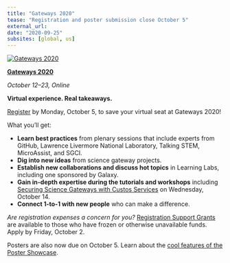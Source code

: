 ```yaml
---
title: "Gateways 2020"
tease: "Registration and poster submission close October 5"
external_url:
date: "2020-09-25"
subsites: [global, us]
---
```


[<img class="float-right" style="max-width: 14rem" src="/events/2020-10-gateways/gateways2020logo.png" alt="Gateways 2020" />](https://sciencegateways.org/web/gateways2020/welcome)


**[Gateways 2020](https://sciencegateways.org/register2020
)**

*October 12–23, Online*

**Virtual experience. Real takeaways.**


[Register](http://ec2-52-26-194-35.us-west-2.compute.amazonaws.com/x/d?c=8947702&l=3caccc60-c9df-4145-b3ca-2f902888387d&r=c06fe410-bcf0-436c-8c08-c68bfe3b1c57) by Monday, October 5, to save your virtual seat at Gateways 2020!

What you’ll get:

* **Learn best practices** from plenary sessions that include experts from GitHub, Lawrence Livermore National Laboratory, Talking STEM, MicroAssist, and SGCI.
* **Dig into new ideas** from science gateway projects.
* **Establish new collaborations and discuss hot topics** in Learning Labs, including one sponsored by Galaxy.
* **Gain in-depth expertise during the tutorials and workshops** including [Securing Science Gateways with Custos Services](https://sched.co/dca6) on Wednesday, October 14.
* **Connect 1-to-1 with new people** who can make a difference.

*Are registration expenses a concern for you?* [Registration Support Grants](https://sciencegateways.org/web/gateways2020/attend/support) are available to those who have frozen or otherwise unavailable funds. Apply by Friday, October 2.

Posters are also now due on October 5. Learn about the [cool features of the Poster Showcase](https://sciencegateways.org/web/gateways2020/program/poster).
